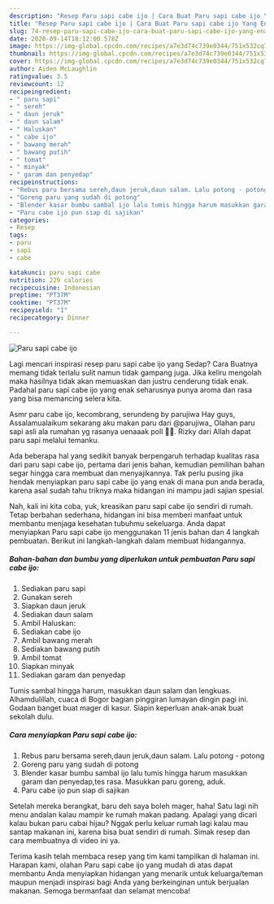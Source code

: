```yaml
---
description: "Resep Paru sapi cabe ijo | Cara Buat Paru sapi cabe ijo Yang Enak dan Simpel"
title: "Resep Paru sapi cabe ijo | Cara Buat Paru sapi cabe ijo Yang Enak dan Simpel"
slug: 74-resep-paru-sapi-cabe-ijo-cara-buat-paru-sapi-cabe-ijo-yang-enak-dan-simpel
date: 2020-09-14T18:12:00.578Z
image: https://img-global.cpcdn.com/recipes/a7e3d74c739e0344/751x532cq70/paru-sapi-cabe-ijo-foto-resep-utama.jpg
thumbnail: https://img-global.cpcdn.com/recipes/a7e3d74c739e0344/751x532cq70/paru-sapi-cabe-ijo-foto-resep-utama.jpg
cover: https://img-global.cpcdn.com/recipes/a7e3d74c739e0344/751x532cq70/paru-sapi-cabe-ijo-foto-resep-utama.jpg
author: Aiden McLaughlin
ratingvalue: 3.5
reviewcount: 12
recipeingredient:
- " paru sapi"
- " sereh"
- " daun jeruk"
- " daun salam"
- " Haluskan"
- " cabe ijo"
- " bawang merah"
- " bawang putih"
- " tomat"
- " minyak"
- " garam dan penyedap"
recipeinstructions:
- "Rebus paru bersama sereh,daun jeruk,daun salam. Lalu potong - potong"
- "Goreng paru yang sudah di potong"
- "Blender kasar bumbu sambal ijo lalu tumis hingga harum masukkan garam dan penyedap,tes rasa. Masukkan paru goreng, aduk."
- "Paru cabe ijo pun siap di sajikan"
categories:
- Resep
tags:
- paru
- sapi
- cabe

katakunci: paru sapi cabe 
nutrition: 229 calories
recipecuisine: Indonesian
preptime: "PT37M"
cooktime: "PT37M"
recipeyield: "1"
recipecategory: Dinner

---
```



![Paru sapi cabe ijo](https://img-global.cpcdn.com/recipes/a7e3d74c739e0344/751x532cq70/paru-sapi-cabe-ijo-foto-resep-utama.jpg)

Lagi mencari inspirasi resep paru sapi cabe ijo yang Sedap? Cara Buatnya memang tidak terlalu sulit namun tidak gampang juga. Jika keliru mengolah maka hasilnya tidak akan memuaskan dan justru cenderung tidak enak. Padahal paru sapi cabe ijo yang enak seharusnya punya aroma dan rasa yang bisa memancing selera kita.

Asmr paru cabe ijo, kecombrang, serundeng by parujiwa Hay guys, Assalamualaikum sekarang aku makan paru dari @parujiwa_ Olahan paru sapi asli ala rumahan yg rasanya uenaaak poll 👍🏻. Rizky dari Allah dapat paru sapi melalui temanku.

Ada beberapa hal yang sedikit banyak berpengaruh terhadap kualitas rasa dari paru sapi cabe ijo, pertama dari jenis bahan, kemudian pemilihan bahan segar hingga cara membuat dan menyajikannya. Tak perlu pusing jika hendak menyiapkan paru sapi cabe ijo yang enak di mana pun anda berada, karena asal sudah tahu triknya maka hidangan ini mampu jadi sajian spesial.


Nah, kali ini kita coba, yuk, kreasikan paru sapi cabe ijo sendiri di rumah. Tetap berbahan sederhana, hidangan ini bisa memberi manfaat untuk membantu menjaga kesehatan tubuhmu sekeluarga. Anda dapat menyiapkan Paru sapi cabe ijo menggunakan 11 jenis bahan dan 4 langkah pembuatan. Berikut ini langkah-langkah dalam membuat hidangannya.

<!--inarticleads1-->

##### Bahan-bahan dan bumbu yang diperlukan untuk pembuatan Paru sapi cabe ijo:

1. Sediakan  paru sapi
1. Gunakan  sereh
1. Siapkan  daun jeruk
1. Sediakan  daun salam
1. Ambil  Haluskan:
1. Sediakan  cabe ijo
1. Ambil  bawang merah
1. Sediakan  bawang putih
1. Ambil  tomat
1. Siapkan  minyak
1. Sediakan  garam dan penyedap


Tumis sambal hingga harum, masukkan daun salam dan lengkuas. Alhamdulillah, cuaca di Bogor bagian pinggiran lumayan dingin pagi ini. Godaan banget buat mager di kasur. Siapin keperluan anak-anak buat sekolah dulu. 

<!--inarticleads2-->

##### Cara menyiapkan Paru sapi cabe ijo:

1. Rebus paru bersama sereh,daun jeruk,daun salam. Lalu potong - potong
1. Goreng paru yang sudah di potong
1. Blender kasar bumbu sambal ijo lalu tumis hingga harum masukkan garam dan penyedap,tes rasa. Masukkan paru goreng, aduk.
1. Paru cabe ijo pun siap di sajikan


Setelah mereka berangkat, baru deh saya boleh mager, haha! Satu lagi nih menu andalan kalau mampir ke rumah makan padang. Apalagi yang dicari kalau bukan paru cabai hijau? Nggak perlu keluar rumah lagi kalau mau santap makanan ini, karena bisa buat sendiri di rumah. Simak resep dan cara membuatnya di video ini ya. 

Terima kasih telah membaca resep yang tim kami tampilkan di halaman ini. Harapan kami, olahan Paru sapi cabe ijo yang mudah di atas dapat membantu Anda menyiapkan hidangan yang menarik untuk keluarga/teman maupun menjadi inspirasi bagi Anda yang berkeinginan untuk berjualan makanan. Semoga bermanfaat dan selamat mencoba!
